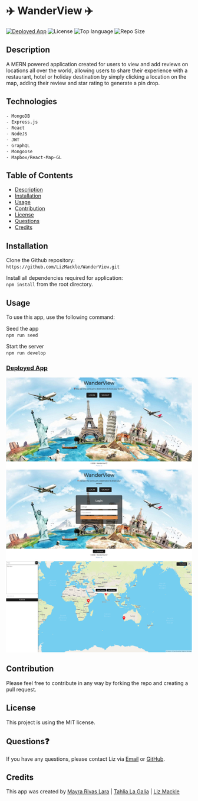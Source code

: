 # ✈️ WanderView ✈️
<a href="">![Deployed App](https://img.shields.io/badge/-Deployed-success?style=for-the-badge)</a> ![License](https://img.shields.io/badge/License-MIT-blue?style=for-the-badge&logo) ![Top language](https://img.shields.io/github/languages/top/lizmackle/WanderView?color=yellow&style=for-the-badge&logo) ![Repo Size](https://img.shields.io/github/repo-size/lizmackle/WanderView?color=orange&style=for-the-badge)

## Description
A MERN powered application created for users to view and add reviews on locations all over the world, allowing users to share their experience with a restaurant, hotel or holiday destination by simply clicking a location on the map, adding their review and star rating to generate a pin drop.

## Technologies
```
- MongoDB
- Express.js
- React
- NodeJS
- JWT
- GraphQL
- Mongoose
- Mapbox/React-Map-GL
```
## Table of Contents
  - [Description](#description)
  - [Installation](#installation)
  - [Usage](#usage)
  - [Contribution](#contribution)
  - [License](#license)
  - [Questions](#questions)
  - [Credits](#credits)

## Installation
Clone the Github repository:<br>
`https://github.com/LizMackle/WanderView.git`

Install all dependencies required for application:<br>
`npm install` from the root directory.
  
## Usage
To use this app, use the following command:

Seed the app<br>
`npm run seed`

Start the server<br>
`npm run develop`
  
### [Deployed App]()

![screenshot1](assets/HomepageImg.png)
![screenshot2](assets/LoginImg.png)
![screenshot3](assets/MapImg.png)

## Contribution
Please feel free to contribute in any way by forking the repo and creating a pull request.

## License
This project is using the MIT license.

## Questions❓
If you have any questions, please contact Liz via [Email](mailto:liz.mackle@outlook.com) or [GitHub](https://github.com/LizMackle).

## Credits
This app was created by [Mayra Rivas Lara](https://github.com/MayraRivasLaray) | [Tahlia La Galia](https://github.com/tahlialg) | [Liz Mackle](https://github.com/LizMackle)